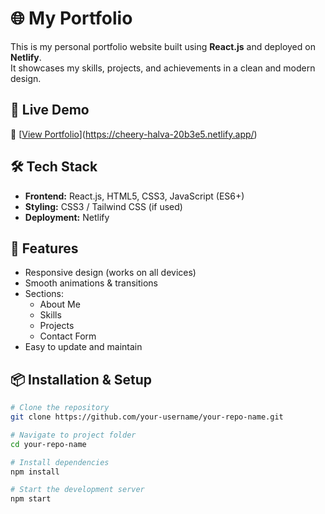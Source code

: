 # 🌐 My Portfolio

This is my personal portfolio website built using **React.js** and deployed on **Netlify**.  
It showcases my skills, projects, and achievements in a clean and modern design.

## 🚀 Live Demo
🔗 [[View Portfolio](https://your-netlify-link.netlify.app)](https://cheery-halva-20b3e5.netlify.app/)

## 🛠️ Tech Stack
- **Frontend:** React.js, HTML5, CSS3, JavaScript (ES6+)
- **Styling:** CSS3 / Tailwind CSS (if used)
- **Deployment:** Netlify

## 📂 Features
- Responsive design (works on all devices)
- Smooth animations & transitions
- Sections:
  - About Me
  - Skills
  - Projects
  - Contact Form
- Easy to update and maintain

## 📦 Installation & Setup

```bash
# Clone the repository
git clone https://github.com/your-username/your-repo-name.git

# Navigate to project folder
cd your-repo-name

# Install dependencies
npm install

# Start the development server
npm start
